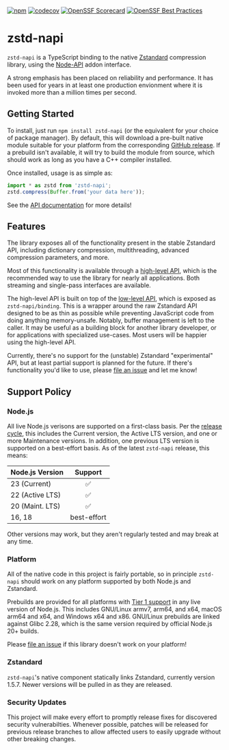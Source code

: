 [![npm](https://img.shields.io/npm/v/zstd-napi)](https://www.npmjs.com/package/zstd-napi)
[![codecov](https://codecov.io/github/drakedevel/zstd-napi/graph/badge.svg?token=Ry4jOq8sCE)](https://codecov.io/github/drakedevel/zstd-napi)
[![OpenSSF Scorecard](https://api.securityscorecards.dev/projects/github.com/drakedevel/zstd-napi/badge)](https://securityscorecards.dev/viewer/?uri=github.com/drakedevel/zstd-napi)
[![OpenSSF Best Practices](https://www.bestpractices.dev/projects/8241/badge)](https://www.bestpractices.dev/projects/8241)

# zstd-napi

`zstd-napi` is a TypeScript binding to the native [Zstandard][zstd] compression library, using the [Node-API][node-api] addon interface.

A strong emphasis has been placed on reliability and performance. It has been used for years in at least one production envionment where it is invoked more than a million times per second.

[zstd]: https://github.com/facebook/zstd
[node-api]: https://nodejs.org/docs/latest/api/n-api.html

## Getting Started

To install, just run `npm install zstd-napi` (or the equivalent for your choice of package manager). By default, this will download a pre-built native module suitable for your platform from the corresponding [GitHub release][gh-release]. If a prebuild isn't available, it will try to build the module from source, which should work as long as you have a C++ compiler installed.

Once installed, usage is as simple as:

```ts
import * as zstd from 'zstd-napi';
zstd.compress(Buffer.from('your data here'));
```

See the [API documentation][api-docs] for more details!

[api-docs]: https://drakedevel.github.io/zstd-napi/
[gh-release]: https://github.com/drakedevel/zstd-napi/releases

## Features

The library exposes all of the functionality present in the stable Zstandard API, including dictionary compression, multithreading, advanced compression parameters, and more.

Most of this functionality is available through a [high-level API][hl-api], which is the recommended way to use the library for nearly all applications. Both streaming and single-pass interfaces are available.

The high-level API is built on top of the [low-level API][ll-api], which is exposed as `zstd-napi/binding`. This is a wrapper around the raw Zstandard API designed to be as thin as possible while preventing JavaScript code from doing anything memory-unsafe. Notably, buffer management is left to the caller. It may be useful as a building block for another library developer, or for applications with specialized use-cases. Most users will be happier using the high-level API.

Currently, there's no support for the (unstable) Zstandard "experimental" API, but at least partial support is planned for the future. If there's functionality you'd like to use, please [file an issue][new-issue] and let me know!

[hl-api]: https://drakedevel.github.io/zstd-napi/modules/index.html
[ll-api]: https://drakedevel.github.io/zstd-napi/modules/binding.html
[new-issue]: https://github.com/drakedevel/zstd-napi/issues/new/choose

## Support Policy

### Node.js

All live Node.js verisons are supported on a first-class basis. Per the [release cycle][node-releases], this includes the Current version, the Active LTS version, and one or more Maintenance versions. In addition, one previous LTS version is supported on a best-effort basis. As of the latest `zstd-napi` release, this means:

| Node.js Version |   Support   |
| --------------- | :---------: |
| 23 (Current)    |     ✅      |
| 22 (Active LTS) |     ✅      |
| 20 (Maint. LTS) |     ✅      |
| 16, 18          | best-effort |

Other versions may work, but they aren't regularly tested and may break at any time.

[node-releases]: https://github.com/nodejs/release#release-schedule

### Platform

All of the native code in this project is fairly portable, so in principle `zstd-napi` should work on any platform supported by both Node.js and Zstandard.

Prebuilds are provided for all platforms with [Tier 1 support][tier-1] in any live version of Node.js. This includes GNU/Linux armv7, arm64, and x64, macOS arm64 and x64, and Windows x64 and x86. GNU/Linux prebuilds are linked against Glibc 2.28, which is the same version required by official Node.js 20+ builds.

Please [file an issue][new-issue] if this library doesn't work on your platform!

[tier-1]: https://github.com/nodejs/node/blob/main/BUILDING.md#platform-list

### Zstandard

`zstd-napi`'s native component statically links Zstandard, currently version 1.5.7. Newer versions will be pulled in as they are released.

### Security Updates

This project will make every effort to promptly release fixes for discovered security vulnerabilties. Whenever possible, patches will be released for previous release branches to allow affected users to easily upgrade without other breaking changes.
